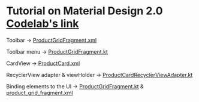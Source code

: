 # Tutorial on Material Design 2.0 [Codelab's link](https://codelabs.developers.google.com/codelabs/mdc-101-kotlin/index.html?index=..%2F..%2Findex#0)

Toolbar -> [ProductGridFragment.xml](/23_MaterialDesign/Material%20Components/app/src/main/res/layout/product_grid_fragment.xml)

Toolbar menu -> [ProductGridFragment.kt](/23_MaterialDesign/Material%20Components/app/src/main/java/com/google/codelabs/mdc/kotlin/shrine/ProductGridFragment.kt)


CardView -> [ProductCard.xml](/23_MaterialDesign/Material%20Components/app/src/main/res/layout/product_card.xml)

RecyclerView adapter & viewHolder -> [ProductCardRecyclerViewAdapter.kt](/23_MaterialDesign/Material%20Components/app/src/main/java/com/google/codelabs/mdc/kotlin/shrine/ProductCardRecyclerViewAdapter.kt)

Binding elements to the UI -> [ProductGridFragment.kt](/23_MaterialDesign/Material%20Components/app/src/main/java/com/google/codelabs/mdc/kotlin/shrine/ProductGridFragment.kt) & [product_grid_fragment.xml](/23_MaterialDesign/Material%20Components/app/src/main/res/layout/product_grid_fragment.xml)